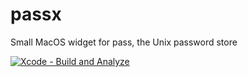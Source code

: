 # passx
Small MacOS widget for pass, the Unix password store

[![Xcode - Build and Analyze](https://github.com/lionello/passx/actions/workflows/xcodebuild.yml/badge.svg)](https://github.com/lionello/passx/actions/workflows/xcodebuild.yml)
